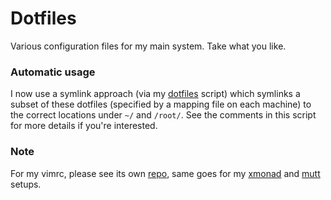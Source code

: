 # Dotfiles

Various configuration files for my main system. Take what you like.

### Automatic usage

I now use a symlink approach (via my [dotfiles][] script) which symlinks 
a subset of these dotfiles (specified by a mapping file on each machine) 
to the correct locations under `~/` and `/root/`. See the comments in 
this script for more details if you're interested.

### Note

For my vimrc, please see its own [repo][vim-repo], same goes for my
[xmonad][xmonad-repo] and [mutt][mutt-repo] setups.

[dotfiles]:    https://github.com/pbrisbin/scripts/blob/master/dotfiles
[vim-repo]:    https://github.com/pbrisbin/vim-config
[xmonad-repo]: https://github.com/pbrisbin/xmonad-config
[mutt-repo]:   https://github.com/pbrisbin/mutt-config
